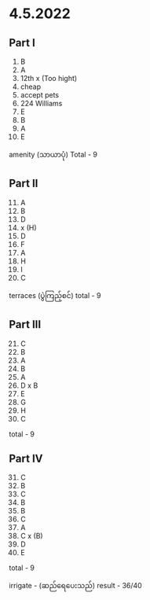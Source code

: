 # 4.5.2022

## Part I

1. B
2. A
3. 12th x (Too hight)
4. cheap
5. accept pets
6. 224 Williams
7. E
8. B
9. A
10. E

amenity (သာယာပုံ)
Total - 9

## Part II

11. A
12. B
13. D
14. x (H)
15. D
16. F
17. A
18. H
19. I
20. C

terraces (ပွဲကြည့်စင်)
total - 9

## Part III

21. C
22. B
23. A
24. B
25. A
26. D x B
27. E
28. G
29. H
30. C

total - 9

## Part IV

31. C
32. B
33. C
34. B
35. B
36. C
37. A
38. C x (B)
39. D
40. E

total - 9

irrigate - (ဆည်ရေပေးသည်)
result - 36/40
